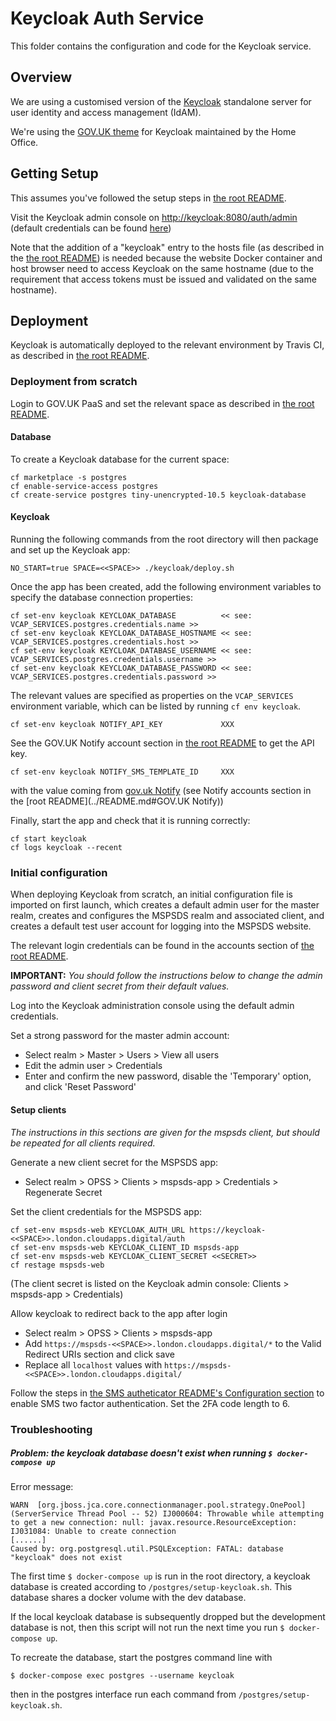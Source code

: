# Keycloak Auth Service

This folder contains the configuration and code for the Keycloak service.


## Overview

We are using a customised version of the [Keycloak](https://www.keycloak.org/index.html) standalone server
for user identity and access management (IdAM).

We're using the [GOV.UK theme](https://github.com/UKHomeOffice/keycloak-theme-govuk) for Keycloak
maintained by the Home Office.


## Getting Setup

This assumes you've followed the setup steps in [the root README](../README.md#getting-setup).

Visit the Keycloak admin console on [http://keycloak:8080/auth/admin](http://keycloak:8080/auth/admin)
(default credentials can be found [here](../README.md#accounts))


Note that the addition of a "keycloak" entry to the hosts file (as described in the [the root README](../README.md#getting-setup))
is needed because the website Docker container and host browser need to access Keycloak on the same hostname
(due to the requirement that access tokens must be issued and validated on the same hostname).


## Deployment

Keycloak is automatically deployed to the relevant environment by Travis CI, as described in
[the root README](../README.md#deployment).


### Deployment from scratch

Login to GOV.UK PaaS and set the relevant space as described in [the root README](../README.md#deployment-from-scratch).


#### Database

To create a Keycloak database for the current space:

    cf marketplace -s postgres
    cf enable-service-access postgres
    cf create-service postgres tiny-unencrypted-10.5 keycloak-database


#### Keycloak

Running the following commands from the root directory will then package and set up the Keycloak app:

    NO_START=true SPACE=<<SPACE>> ./keycloak/deploy.sh

Once the app has been created, add the following environment variables to specify the database connection properties:

    cf set-env keycloak KEYCLOAK_DATABASE          << see: VCAP_SERVICES.postgres.credentials.name >>
    cf set-env keycloak KEYCLOAK_DATABASE_HOSTNAME << see: VCAP_SERVICES.postgres.credentials.host >>
    cf set-env keycloak KEYCLOAK_DATABASE_USERNAME << see: VCAP_SERVICES.postgres.credentials.username >>
    cf set-env keycloak KEYCLOAK_DATABASE_PASSWORD << see: VCAP_SERVICES.postgres.credentials.password >>

The relevant values are specified as properties on the `VCAP_SERVICES` environment variable, which can be listed by
running `cf env keycloak`. 

    cf set-env keycloak NOTIFY_API_KEY             XXX
    
See the GOV.UK Notify account section in [the root README](../README.md#gov.uk-notify) to get the API key.

    cf set-env keycloak NOTIFY_SMS_TEMPLATE_ID     XXX

with the value coming from [gov.uk Notify](https://www.notifications.service.gov.uk/services/)
(see Notify accounts section in the [root README](../README.md#GOV.UK Notify))

Finally, start the app and check that it is running correctly:

    cf start keycloak
    cf logs keycloak --recent

### Initial configuration

When deploying Keycloak from scratch, an initial configuration file is imported on first launch, which creates a
default admin user for the master realm, creates and configures the MSPSDS realm and associated client, and creates
a default test user account for logging into the MSPSDS website.

The relevant login credentials can be found in the accounts section of [the root README](../README.md#keycloak).

**IMPORTANT:** *You should follow the instructions below to change the admin password and client secret from their
default values.*

Log into the Keycloak administration console using the default admin credentials.

Set a strong password for the master admin account:
* Select realm > Master > Users > View all users
* Edit the admin user > Credentials
* Enter and confirm the new password, disable the 'Temporary' option, and click 'Reset Password'

#### Setup clients
*The instructions in this sections are given for the mspsds client, but should be repeated for all clients required.*

Generate a new client secret for the MSPSDS app:
* Select realm > OPSS > Clients > mspsds-app > Credentials > Regenerate Secret

Set the client credentials for the MSPSDS app:

    cf set-env mspsds-web KEYCLOAK_AUTH_URL https://keycloak-<<SPACE>>.london.cloudapps.digital/auth
    cf set-env mspsds-web KEYCLOAK_CLIENT_ID mspsds-app
    cf set-env mspsds-web KEYCLOAK_CLIENT_SECRET <<SECRET>>
    cf restage mspsds-web

(The client secret is listed on the Keycloak admin console: Clients > mspsds-app > Credentials)

Allow keycloak to redirect back to the app after login
* Select realm > OPSS > Clients > mspsds-app
* Add `https://mspsds-<<SPACE>>.london.cloudapps.digital/*` to the Valid Redirect URIs section and click save
* Replace all `localhost` values with `https://mspsds-<<SPACE>>.london.cloudapps.digital/`

Follow the steps in [the SMS autheticator README's Configuration section](
./providers/sms-authenticator/README.md#Configuration) to enable SMS two factor authentication. Set the 2FA 
code length to 6.

### Troubleshooting
##### Problem: the keycloak database doesn't exist when running `$ docker-compose up`
Error message:
```
WARN  [org.jboss.jca.core.connectionmanager.pool.strategy.OnePool] (ServerService Thread Pool -- 52) IJ000604: Throwable while attempting to get a new connection: null: javax.resource.ResourceException: IJ031084: Unable to create connection
[......]
Caused by: org.postgresql.util.PSQLException: FATAL: database "keycloak" does not exist
```

The first time `$ docker-compose up` is run in the root directory, a keycloak database is created according to 
`/postgres/setup-keycloak.sh`. This database shares a docker volume with the dev database.

If the local keycloak database is subsequently dropped but the development database is not, then this script will not 
run the next time you run `$ docker-compose up`.

To recreate the database, start the postgres command line with

```$ docker-compose exec postgres --username keycloak```

then in the postgres interface run each command from `/postgres/setup-keycloak.sh`.

